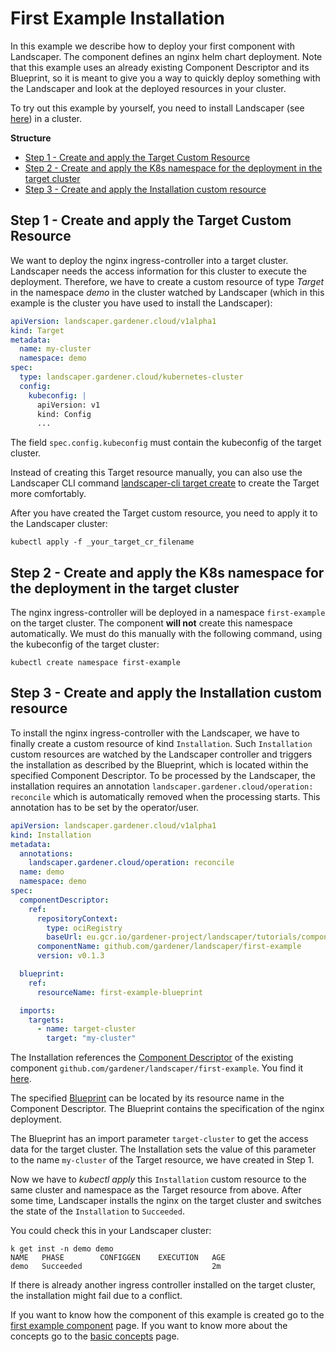 # First Example Installation

In this example we describe how to deploy your first component with Landscaper. The component defines an nginx helm chart 
deployment. Note that this example uses an already existing Component Descriptor and its Blueprint, so it is meant to 
give you a way to quickly deploy something with the Landscaper and look at the deployed resources in your cluster.

To try out this example by yourself, you need to install Landscaper (see [here](../gettingstarted/install-landscaper-controller.md)) in a cluster.

**Structure**
  - [Step 1 - Create and apply the Target Custom Resource](#step-1---create-and-apply-the-target-custom-resource)
  - [Step 2 - Create and apply the K8s namespace for the deployment in the target cluster](#step-2---create-and-apply-the-k8s-namespace-for-the-deployment-in-the-target-cluster)
  - [Step 3 - Create and apply the Installation custom resource](#step-3---create-and-apply-the-installation-custom-resource)

## Step 1 - Create and apply the Target Custom Resource

We want to deploy the nginx ingress-controller into a target cluster. Landscaper needs the access information for this cluster to execute 
the deployment. Therefore, we have to create a custom resource of type _Target_ in the namespace _demo_ in the cluster watched 
by Landscaper (which in this example is the cluster you have used to install the Landscaper):

```yaml
apiVersion: landscaper.gardener.cloud/v1alpha1
kind: Target
metadata:
  name: my-cluster
  namespace: demo
spec:
  type: landscaper.gardener.cloud/kubernetes-cluster
  config:
    kubeconfig: |                     
      apiVersion: v1
      kind: Config
      ...
```

The field `spec.config.kubeconfig` must contain the kubeconfig of the target cluster.

Instead of creating this Target resource manually, you can also use the Landscaper CLI command [landscaper-cli target create](https://github.com/gardener/landscapercli/blob/master/docs/commands/targets/create.md)
to create the Target more comfortably.

After you have created the Target custom resource, you need to apply it to the Landscaper cluster:
```
kubectl apply -f _your_target_cr_filename
```

## Step 2 - Create and apply the K8s namespace for the deployment in the target cluster

The nginx ingress-controller will be deployed in a namespace `first-example` on the target cluster. The component **will not** create 
this namespace automatically. We must do this manually with the following command, using the kubeconfig of the 
target cluster:
```
kubectl create namespace first-example
```

## Step 3 - Create and apply the Installation custom resource

To install the nginx ingress-controller with the Landscaper, we have to finally create a custom resource of kind `Installation`. 
Such `Installation` custom resources are watched by the Landscaper controller and triggers the installation as described 
by the Blueprint, which is located within the specified Component Descriptor. To be processed by the Landscaper, the 
installation requires an annotation `landscaper.gardener.cloud/operation: reconcile` which is automatically removed when 
the processing starts. This annotation has to be set by the operator/user.

```yaml
apiVersion: landscaper.gardener.cloud/v1alpha1
kind: Installation
metadata:
  annotations:
    landscaper.gardener.cloud/operation: reconcile
  name: demo
  namespace: demo
spec:
  componentDescriptor:
    ref:
      repositoryContext:
        type: ociRegistry
        baseUrl: eu.gcr.io/gardener-project/landscaper/tutorials/components
      componentName: github.com/gardener/landscaper/first-example
      version: v0.1.3

  blueprint:
    ref:
      resourceName: first-example-blueprint

  imports:
    targets:
      - name: target-cluster
        target: "my-cluster"
```

The Installation references the [Component Descriptor](./basic_concepts.md#blueprint-component-and-component-descriptor) 
of the existing component `github.com/gardener/landscaper/first-example`. You find it
[here](https://eu.gcr.io/gardener-project/landscaper/tutorials/components/component-descriptors/github.com/gardener/landscaper/first-example).

The specified [Blueprint](./basic_concepts.md#blueprint) can be located by its resource name in the 
Component Descriptor. The Blueprint contains the specification of the nginx deployment. 

The Blueprint has an import parameter `target-cluster` to get the access data for the target cluster. 
The Installation sets the value of this parameter to the name `my-cluster` of the Target resource, we have created 
in Step 1. 

Now we have to _kubectl apply_ this `Installation` custom resource to the same cluster and namespace as the Target resource from above. After some time, 
Landscaper installs the nginx on the target cluster and switches the state of the `Installation` to `Succeeded`.

You could check this in your Landscaper cluster:

```shell
k get inst -n demo demo                            
NAME   PHASE        CONFIGGEN    EXECUTION   AGE
demo   Succeeded                             2m
```

If there is already another ingress controller installed on the target cluster, the installation might fail due to a conflict.

If you want to know how the component of this example is created go to the [first example component](./first_example_component.md) page. 
If you want to know more about the concepts go to the [basic concepts](./basic_concepts.md) page.
